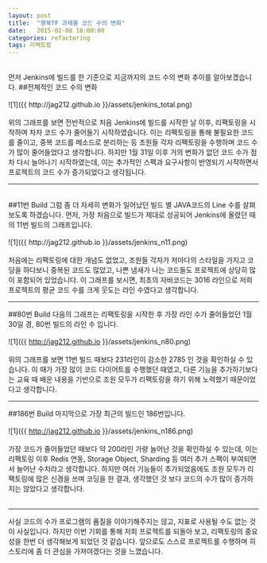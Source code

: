 ```yaml
---
layout: post
title:  "행복TF 과제물 코드 수의 변화"
date:   2015-02-08 18:00:00
categories: refactoring
tags: 리팩토링
---
```

<br>
먼저 Jenkins에 빌드를 한 기준으로 지금까지의 코드 수의 변화 추이를 알아보겠습니다.
##전체적인 코드 수의 변화
<br><br>
![1]({{ http://jag212.github.io }}/assets/jenkins_total.png)
<br><br>
위의 그래프를 보면 전반적으로 처음 Jenkins에 빌드를 시작한 날 이후, 리팩토링을 시작하며 차차 코드 수가 줄어들기 시작하였습니다.
이는 리팩토링을 통해 불필요한 코드를 줄이고, 중복 코드를 메소드로 분리하는 등 조원들 각자 리팩토링을 수행하며 코드 수가 많이 줄어들었다고 생각합니다.
하지만 1월 31일 이후 거의 변화가 없던 코드 수가 점차 다시 늘어나기 시작하였는데, 이는 추가적인 스펙과 요구사항이 반영되기 시작하면서 프로젝트의 코드 수가 증가되었다고 생각됩니다.

---

<br>
##11번 Build
그럼 좀 더 자세히 변화가 일어났던 빌드 별 JAVA코드의 Line 수를 살펴보도록 하겠습니다.
먼저, 가장 처음으로 빌드가 제대로 성공되어 Jenkins에 올렸던 때의 11번 빌드의 그래프입니다.
<br><br>
![1]({{ http://jag212.github.io }}/assets/jenkins_n11.png)
<br><br>
처음에는 리팩토링에 대한 개념도 없었고, 조원들 각자가 저마다의 스타일을 가지고 코딩을 하다보니 중복된 코드도 많았고, 나쁜 냄새가 나는 코드들도 프로젝트에 상당히 많이 포함되어 있었습니다.
이 그래프를 보시면, 최초의 자바코드는 3016 라인으로 저희 프로젝트의 평균 코드 수를 크게 웃도는 라인 수였다고 생각합니다.
<br>

---

##80번 Build
다음의 그래프는 리팩토링을 시작한 후 가장 라인 수가 줄어들었던 1월 30일 경, 80번 빌드의 라인 수 입니다.
<br><br>
![1]({{ http://jag212.github.io }}/assets/jenkins_n80.png)
<br><br>
위의 그래프를 보면 11번 빌드 때보다 231라인이 감소한 2785 인 것을 확인하실 수 있습니다. 이 때가 가장 많이 코드 다이어트를 수행했던 때였고, 다른 기능을 추가하기보다는 교육 때 배운 내용을 
기반으로 조원 모두가 리팩토링을 하기 위해 노력했기 때문이었다고 생각합니다.
<br>

---

##186번 Build
마지막으로 가장 최근의 빌드인 186번입니다.
<br><br>
![1]({{ http://jag212.github.io }}/assets/jenkins_n186.png)
<br><br>
가장 코드가 줄어들었던 때보다 약 200라인 가량 늘어난 것을 확인하실 수 있는데, 이는 리팩토링 이후 Redis 연동, Storage Object, Sharding 등 여러 추가 스펙이 부여되면서 늘어난 수치라고 생각합니다.
하지만 여러 기능들이 추가되었음에도 조원 모두가 리팩토링에 많은 신경을 쓰며 코딩을 한 결과, 생각했던 것 보다 코드의 수가 많이 증가하지는 않았다고 생각합니다.
<br><br>

---

사실 코드의 수가 프로그램의 품질을 이야기해주지는 않고, 지표로 사용될 수도 없는 것이 사실입니다. 하지만 이번 기회를 통해 저희 프로젝트를 되돌아 보고, 리팩토링의 중요성을 한번 더 생각해보게 되었던 것 같습니다.
앞으로도 스스로 프로젝트를 수행하며 히스토리에 좀 더 관심을 가져야겠다는 것을 느꼈습니다. 